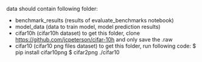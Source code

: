 data should contain following folder:
- benchmark_results (results of evaluate_benchmarks notebook)
- model_data (data to train model, model prediction results)
- cifar10h (cifar10h dataset)
  to get this folder, clone https://github.com/jcpeterson/cifar-10h and only save the .raw
- cifar10 (cifar10 png files dataset)
  to get this folder, run following code:
  $ pip install cifar10png
  $ cifar2png ./cifar10
